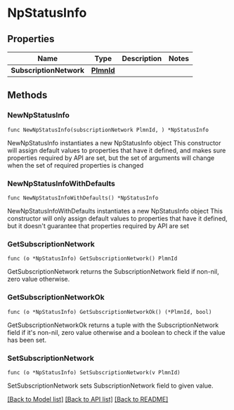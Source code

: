 # NpStatusInfo

## Properties

Name | Type | Description | Notes
------------ | ------------- | ------------- | -------------
**SubscriptionNetwork** | [**PlmnId**](PlmnId.md) |  | 

## Methods

### NewNpStatusInfo

`func NewNpStatusInfo(subscriptionNetwork PlmnId, ) *NpStatusInfo`

NewNpStatusInfo instantiates a new NpStatusInfo object
This constructor will assign default values to properties that have it defined,
and makes sure properties required by API are set, but the set of arguments
will change when the set of required properties is changed

### NewNpStatusInfoWithDefaults

`func NewNpStatusInfoWithDefaults() *NpStatusInfo`

NewNpStatusInfoWithDefaults instantiates a new NpStatusInfo object
This constructor will only assign default values to properties that have it defined,
but it doesn't guarantee that properties required by API are set

### GetSubscriptionNetwork

`func (o *NpStatusInfo) GetSubscriptionNetwork() PlmnId`

GetSubscriptionNetwork returns the SubscriptionNetwork field if non-nil, zero value otherwise.

### GetSubscriptionNetworkOk

`func (o *NpStatusInfo) GetSubscriptionNetworkOk() (*PlmnId, bool)`

GetSubscriptionNetworkOk returns a tuple with the SubscriptionNetwork field if it's non-nil, zero value otherwise
and a boolean to check if the value has been set.

### SetSubscriptionNetwork

`func (o *NpStatusInfo) SetSubscriptionNetwork(v PlmnId)`

SetSubscriptionNetwork sets SubscriptionNetwork field to given value.



[[Back to Model list]](../README.md#documentation-for-models) [[Back to API list]](../README.md#documentation-for-api-endpoints) [[Back to README]](../README.md)


